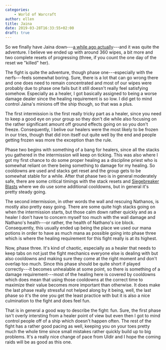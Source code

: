 ```yaml
---
categories:
    - World of Warcraft
author: ellen
title: Jaina
date: 2019-03-28T16:33:55+02:00
draft: true
---
```

So we finally have Jaina down---[a while ago actually](https://twitter.com/eilyra/status/1105934047723819010)---and it was quite the adventure. I believe we ended up with around 360 wipes, a bit more and two complete resets of progressing (three, if you count the one day of the reset we "killed" her).

The fight is quite the adventure, though phase one---especially with the nerfs---feels somewhat boring. Sure, there is a lot that can go wrong there and one does need to remain concentrated and most of our wipes were probably due to phase one fails but it still doesn't really feel satisfying somehow. Especially as a healer, I got basically assigned to being a worse damage dealer since the healing requirement is so low. I did get to mind control Jaina's minions off the ship though, so that was a plus.

The first intermission is the first really tricky part as a healer, since you need to keep a good eye on your group so they don't die while also focusing on the rather significant amount off ground effects going on so you don't freeze. Consequently, I belive our healers were the most likely to be frozen in our tries, though that did iron itself out quite well by the end and people getting frozen was more the exception than the rule.

Phase two begins with something of a bang for healers, since all the stacks you gathered in the intermission will keep on ticking. This was also where I got my first chance to do some proper healing as a discipline priest who is somewhat reliant on there being something to damage for my healing. So cooldowns are used and stacks get reset and the group gets to be somewhat stable for a while. After that phase two is in general moderately safe, there are some critical timings with the stack resets and [Siegebreaker Blasts](https://www.wowhead.com/spell=288380/siegebreaker-blast) where we do use some additional cooldowns, but in general it's pretty steady going.

The second intermission, in other words the wall and rescuing Nathanos, is mostly also pretty easy going. There are some quite high stacks going on when the intermission starts, but those calm down rather quickly and as a healer I don't have to concern myself too much with the wall damage and Nathano's health---or rather, the health of Nathano's ice block. Consequently, this usually ended up being the place we used our mana potions in order to have as much mana as possible going into phase three which is where the healing requirement for this fight really is at its highest.

Now, phase three. It's kind of chaotic, especially as a healer that needs to keep tabs on not just the fight mechanics everyone else is dealing with but also cooldowns and making sure they come at the right moment and don't overlap too much. Since this phase should be quite short if played correctly---it becomes unhealable at some point, so there is something of a damage requirement---most of the healing here is covered by cooldowns which does mean that using those cooldowns at the correct time to maximize their value becomes more important than otherwise. It does make the last phase really stressful not helped along by it being, well, the last phase so it's the one you get the least practice with but it is also a nice culmination to the fight and does feel fun.

That is in general a good way to describe the fight: fun. Sure, the first phase isn't overly intersting from a healer point of view but even then I got to mind control people off of a ship which doesn't happen often. The rest of the fight has a rather good pacing as well, keeping you on your toes pretty much the whole time since small mistakes rather quickly build up to big problems. It's a really nice change of pace from Uldir and I hope the coming raids will be as good as this one.
